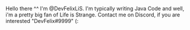  Hello there ^^
 I'm @DevFelixLiS.
 I'm typically writing Java Code
 and well, i'm a pretty big fan of Life is Strange.
 Contact me on Discord, if you are interested "DevFelix#9999" (:
